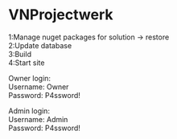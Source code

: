 # VNProjectwerk

1:Manage nuget packages for solution -> restore  
2:Update database  
3:Build  
4:Start site  

Owner login:  
Username: Owner  
Password: P4ssword!  

Admin login:  
Username: Admin  
Password: P4ssword!  
